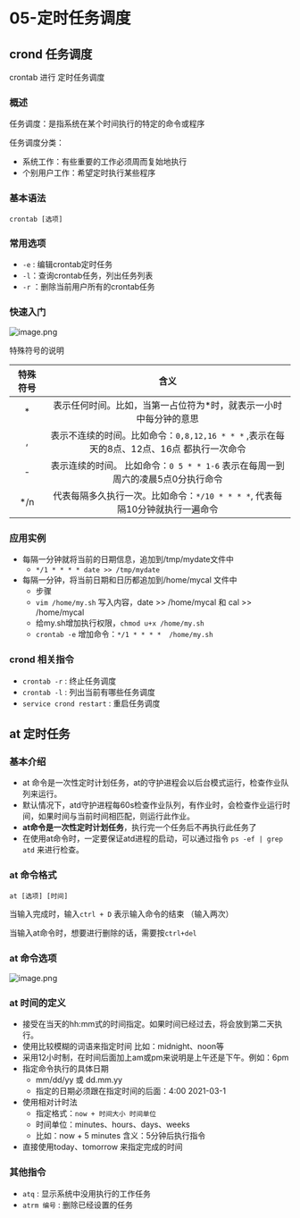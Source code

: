 # 05-定时任务调度

## crond 任务调度

crontab 进行 定时任务调度

### 概述

任务调度：是指系统在某个时间执行的特定的命令或程序

任务调度分类：
- 系统工作：有些重要的工作必须周而复始地执行
- 个别用户工作：希望定时执行某些程序

### 基本语法

`crontab [选项]`

### 常用选项

- `-e` : 编辑crontab定时任务
- `-l`：查询crontab任务，列出任务列表
- `-r` ：删除当前用户所有的crontab任务

### 快速入门

![image.png](https://jsd.cdn.zzko.cn/gh/NEUQer-xing/Markdown_images@master/images-2/20230718192034.png)

特殊符号的说明

|特殊符号|含义|
|:-:|:-:|
|\*|表示任何时间。比如，当第一占位符为\*时，就表示一小时中每分钟的意思|
|,|表示不连续的时间。比如命令：`0,8,12,16 * * *` ,表示在每天的8点、12点、16点 都执行一次命令|
|-|表示连续的时间。 比如命令：`0 5 * * 1-6` 表示在每周一到周六的凌晨5点0分执行命令|
|\*\/n|代表每隔多久执行一次。比如命令：`*/10 * * * *`, 代表每隔10分钟就执行一遍命令|

### 应用实例

- 每隔一分钟就将当前的日期信息，追加到/tmp/mydate文件中
	- `*/1 * * * * date >> /tmp/mydate`
- 每隔一分钟，将当前日期和日历都追加到/home/mycal 文件中
	- 步骤
	- `vim /home/my.sh` 写入内容，date >> /home/mycal 和 cal >> /home/mycal
	- 给my.sh增加执行权限，`chmod u+x /home/my.sh`
	- `crontab -e` 增加命令：`*/1 * * * *  /home/my.sh`


### crond 相关指令

- `crontab -r` : 终止任务调度
- `crontab -l` : 列出当前有哪些任务调度
- `service crond restart` : 重启任务调度

## at 定时任务

### 基本介绍

- at 命令是一次性定时计划任务，at的守护进程会以后台模式运行，检查作业队列来运行。
- 默认情况下，atd守护进程每60s检查作业队列，有作业时，会检查作业运行时间，如果时间与当前时间相匹配，则运行此作业。
- **at命令是一次性定时计划任务**，执行完一个任务后不再执行此任务了
- 在使用at命令时，一定要保证atd进程的启动，可以通过指令 `ps -ef | grep atd` 来进行检查。

### at 命令格式

`at [选项] [时间]` 

当输入完成时，输入`ctrl + D` 表示输入命令的结束 （输入两次）

当输入at命令时，想要进行删除的话，需要按`ctrl+del`



### at 命令选项

![image.png](https://jsd.cdn.zzko.cn/gh/NEUQer-xing/Markdown_images@master/images-2/20230718203412.png)

### at 时间的定义

- 接受在当天的hh:mm式的时间指定。如果时间已经过去，将会放到第二天执行。
- 使用比较模糊的词语来指定时间 比如：midnight、noon等
- 采用12小时制，在时间后面加上am或pm来说明是上午还是下午。例如：6pm
- 指定命令执行的具体日期
	- mm/dd/yy 或 dd.mm.yy
	- 指定的日期必须跟在指定时间的后面：4:00 2021-03-1
- 使用相对计时法
	- 指定格式：`now + 时间大小 时间单位`
	- 时间单位：minutes、hours、days、weeks
	- 比如：now + 5 minutes 含义：5分钟后执行指令
- 直接使用today、tomorrow 来指定完成的时间

### 其他指令

- `atq` : 显示系统中没用执行的工作任务
- `atrm 编号` : 删除已经设置的任务


